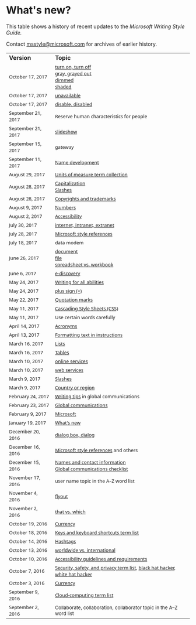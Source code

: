 ﻿# What's new?

This table shows a history of recent updates to the *Microsoft Writing Style Guide.*

Contact <msstyle@microsoft.com> for archives of earlier history.

<table>
<tbody>
<tr class="odd">
<td><b>Version</b></td>
<td><b>Topic</b></td>
</tr>
<tr class="even">
<td><span style="font-family:Segoe UI;font-size:small;">October 17, 2017</span></td>
<td><span style="font-size:small;"><span style="font-family:Segoe UI;font-size:small;"><a href="https://worldready.cloudapp.net/Styleguide/Read?id=2700&amp;topicid=33405">turn on, turn off</a><br />
<a href="https://worldready.cloudapp.net/Styleguide/Read?id=2700&amp;topicid=33848">gray, grayed out<br />
</a><a href="https://worldready.cloudapp.net/Styleguide/Read?id=2700&amp;topicid=33639">dimmed</a><br />
<a href="https://worldready.cloudapp.net/Styleguide/Read?id=2700&amp;topicid=33849">shaded</a></span></span></td>
</tr>
<tr class="odd">
<td><span style="font-family:Segoe UI;font-size:small;">October 17, 2017</span></td>
<td><span style="font-family:Segoe UI;font-size:small;"><a href="https://worldready.cloudapp.net/Styleguide/Read?id=2700&amp;topicid=33644">unavailable</a></span></td>
</tr>
<tr class="even">
<td><span style="font-family:Segoe UI;font-size:small;">October 17, 2017</span></td>
<td><span style="font-family:Segoe UI;font-size:small;"><a href="https://worldready.cloudapp.net/Styleguide/Read?id=2700&amp;topicid=33643">disable, disabled</a></span></td>
</tr>
<tr class="odd">
<td><span style="font-family:&#39;Segoe UI&#39;;font-size:small;">September 21, 2017</span></td>
<td><span style="font-family:&#39;Segoe UI&#39;;font-size:small;">Reserve human characteristics for people</span></td>
</tr>
<tr class="even">
<td><span style="font-family:&#39;Segoe UI&#39;;font-size:small;">September 21, 2017</span></td>
<td><a href="https://worldready.cloudapp.net/Styleguide/Read?id=2700&amp;topicid=28793"><span style="font-family:&#39;Segoe UI&#39;;font-size:small;">slideshow</span></a></td>
</tr>
<tr class="odd">
<td><span style="font-family:&#39;Segoe UI&#39;;font-size:small;">September 15, 2017</span></td>
<td><span style="font-family:&#39;Segoe UI&#39;;font-size:small;">gateway</span></td>
</tr>
<tr class="even">
<td><span style="font-family:&#39;Segoe UI&#39;;font-size:small;">September 11, 2017</span></td>
<td><span style="font-family:&#39;Segoe UI&#39;;font-size:small;"><a href="https://worldready.cloudapp.net/Styleguide/Read?id=2700&amp;topicid=42332"></a><a href="https://worldready.cloudapp.net/Styleguide/Read?id=2700&amp;topicid=42332">Name development</a></span></td>
</tr>
<tr class="odd">
<td><span style="font-family:&#39;Segoe UI&#39;;font-size:small;">August 29, 2017</span></td>
<td><span style="font-family:&#39;Segoe UI&#39;;font-size:small;"><a href="https://worldready.cloudapp.net/Styleguide/Read?id=2700&amp;topicid=28884">Units of measure term collection</a></span></td>
</tr>
<tr class="even">
<td><span style="font-family:&#39;Segoe UI&#39;;font-size:small;">August 28, 2017</span></td>
<td><span style="font-family:&#39;Segoe UI&#39;;font-size:small;"><a href="https://worldready.cloudapp.net/Styleguide/Read?id=2700&amp;topicid=33685">Capitalization</a></span><br />
<span style="font-family:&#39;Segoe UI&#39;;font-size:small;"><a href="https://worldready.cloudapp.net/Styleguide/Read?id=2700&amp;topicid=28760">Slashes</a></span></td>
</tr>
<tr class="odd">
<td><span style="font-family:&#39;Segoe UI&#39;;font-size:small;">August 28, 2017</span></td>
<td><span style="font-family:&#39;Segoe UI&#39;;font-size:small;"><a href="https://worldready.cloudapp.net/Styleguide/Read?id=2700&amp;topicid=26696">Copyrights and trademarks</a></span></td>
</tr>
<tr class="even">
<td><span style="font-family:&#39;Segoe UI&#39;;font-size:small;">August 9, 2017</span></td>
<td><a href="https://worldready.cloudapp.net/Styleguide/Read?id=2700&amp;topicid=33688"><span style="font-family:&#39;Segoe UI&#39;;font-size:small;">Numbers</span></a></td>
</tr>
<tr class="odd">
<td><span style="font-family:&#39;Segoe UI&#39;;font-size:small;">August 2, 2017</span></td>
<td><span style="font-family:&#39;Segoe UI&#39;;font-size:small;"><a href="https://worldready.cloudapp.net/Styleguide/Read?id=2700&amp;topicid=26589">Accessibility</a></span></td>
</tr>
<tr class="even">
<td><span style="font-family:&#39;Segoe UI&#39;;font-size:small;">July 30, 2017</span></td>
<td><a href="https://worldready.cloudapp.net/Styleguide/Read?id=2700&amp;topicid=34947"><span style="font-family:&#39;Segoe UI&#39;;font-size:small;">internet, intranet, extranet</span></a></td>
</tr>
<tr class="odd">
<td><span style="font-family:&#39;Segoe UI&#39;;font-size:small;">July 28, 2017</span></td>
<td><a href="https://worldready.cloudapp.net/Styleguide/Read?id=2700&amp;topicid=29024"><span style="font-family:&#39;Segoe UI&#39;;font-size:small;">Microsoft style references</span></a></td>
</tr>
<tr class="even">
<td><span style="font-family:&#39;Segoe UI&#39;;font-size:small;">July 18, 2017</span></td>
<td><span style="font-size:small;font-family:&#39;Segoe UI&#39;;">data modem</span></td>
</tr>
<tr class="odd">
<td><span style="font-family:&#39;Segoe UI&#39;;font-size:small;">June 26, 2017</span></td>
<td><span style="font-family:&#39;Segoe UI&#39;;font-size:small;"><a href="https://worldready.cloudapp.net/Styleguide/Read?id=2700&amp;topicid=33655">document</a></span><br />
<span style="font-family:&#39;Segoe UI&#39;;font-size:small;"><a href="https://worldready.cloudapp.net/Styleguide/Read?id=2700&amp;topicid=33777">file<br />
<span style="font-family:&#39;Segoe UI&#39;;font-size:small;"></span></a><a href="https://worldready.cloudapp.net/Styleguide/Read?id=2700&amp;topicid=36075">spreadsheet vs. workbook</a></span><br />
</td>
</tr>
<tr class="even">
<td><span style="font-family:&#39;Segoe UI&#39;;font-size:small;">June 6, 2017</span></td>
<td><span style="font-family:&#39;Segoe UI&#39;;font-size:small;"><a href="https://worldready.cloudapp.net/Styleguide/Read?id=2700&amp;topicid=42282">e-discovery</a></span></td>
</tr>
<tr class="odd">
<td><span style="font-family:Segoe UI;font-size:small;">May 24, 2017</span></td>
<td><span style="font-family:Segoe UI;font-size:small;"><a href="https://worldready.cloudapp.net/Styleguide/Read?id=2700&amp;topicid=32189">Writing for all abilities</a></span></td>
</tr>
<tr class="even">
<td><span style="font-family:Segoe UI;font-size:small;">May 24, 2017</span></td>
<td><span style="font-family:Segoe UI;font-size:small;"><a href="https://worldready.cloudapp.net/Styleguide/Read?id=2700&amp;topicid=35249">plus sign (+)</a></span></td>
</tr>
<tr class="odd">
<td><span style="font-family:&#39;Segoe UI&#39;;font-size:small;">May 22, 2017</span></td>
<td><span style="font-family:&#39;Segoe UI&#39;;font-size:small;"><a href="https://worldready.cloudapp.net/Styleguide/Read?id=2700&amp;topicid=28768">Quotation marks</a></span></td>
</tr>
<tr class="even">
<td><span style="font-family:&#39;Segoe UI&#39;;font-size:small;">May 11, 2017</span></td>
<td><a href="https://worldready.cloudapp.net/Styleguide/Read?id=2700&amp;topicid=33514"><span style="font-family:&#39;Segoe UI&#39;;font-size:small;">Cascading Style Sheets (CSS)</span></a></td>
</tr>
<tr class="odd">
<td><span style="font-family:&#39;Segoe UI&#39;;font-size:small;">May 11, 2017</span></td>
<td><span style="font-family:&#39;Segoe UI&#39;;font-size:small;">Use certain words carefully</span></td>
</tr>
<tr class="even">
<td><span style="font-family:&#39;Segoe UI&#39;;font-size:small;">April 14, 2017</span></td>
<td><a href="https://worldready.cloudapp.net/Styleguide/Read?id=2700&amp;topicid=42256"><span style="font-size:small;font-family:&#39;Segoe UI&#39;;">Acronyms</span></a></td>
</tr>
<tr class="odd">
<td><span style="font-size:small;font-family:&#39;Segoe UI&#39;;">April 13, 2017</span></td>
<td><span style="font-size:small;font-family:&#39;Segoe UI&#39;;"><a href="https://worldready.cloudapp.net/Styleguide/Read?id=2700&amp;topicid=29014">Formatting text in instructions</a></span></td>
</tr>
<tr class="even">
<td><span style="font-family:&#39;Segoe UI&#39;;font-size:small;">March 16, 2017</span></td>
<td><a href="https://worldready.cloudapp.net/Styleguide/Read?id=2700&amp;topicid=36412"><span style="font-family:&#39;Segoe UI&#39;;font-size:small;">Lists</span></a></td>
</tr>
<tr class="odd">
<td><span style="font-family:&#39;Segoe UI&#39;;font-size:small;">March 16, 2017</span></td>
<td><span style="font-family:&#39;Segoe UI&#39;;font-size:small;"><a href="https://worldready.cloudapp.net/Styleguide/Read?id=2700&amp;topicid=36413">Tables</a></span></td>
</tr>
<tr class="even">
<td><span style="font-family:&#39;Segoe UI&#39;;font-size:small;">March 10, 2017</span></td>
<td><span style="font-family:&#39;Segoe UI&#39;;font-size:small;"><a href="https://worldready.cloudapp.net/Styleguide/Read?id=2700&amp;topicid=41216">online services</a></span></td>
</tr>
<tr class="odd">
<td><span style="font-family:&#39;Segoe UI&#39;;font-size:small;">March 10, 2017</span></td>
<td><span style="font-family:&#39;Segoe UI&#39;;font-size:small;"><a href="https://worldready.cloudapp.net/Styleguide/Read?id=2700&amp;topicid=41215">web services</a></span></td>
</tr>
<tr class="even">
<td><span style="font-family:&#39;Segoe UI&#39;;font-size:small;">March 9, 2017</span></td>
<td><span style="font-family:&#39;Segoe UI&#39;;font-size:small;"><a href="https://worldready.cloudapp.net/Styleguide/Read?id=2700&amp;topicid=28760">Slashes</a></span></td>
</tr>
<tr class="odd">
<td><span style="font-family:&#39;Segoe UI&#39;;font-size:small;">March 9, 2017</span></td>
<td><span style="font-family:&#39;Segoe UI&#39;;font-size:small;"><a href="https://worldready.cloudapp.net/Styleguide/Read?id=2700&amp;topicid=33582">Country or region</a></span></td>
</tr>
<tr class="even">
<td><span style="font-family:&#39;Segoe UI&#39;;font-size:small;">February 24, 2017</span></td>
<td><a href="https://worldready.cloudapp.net/Styleguide/Read?id=2700&amp;topicid=26907"><span style="font-family:&#39;Segoe UI&#39;;font-size:small;">Writing tips</span></a><span style="font-family:&#39;Segoe UI&#39;;font-size:small;"> in global communications</span></td>
</tr>
<tr class="odd">
<td><span style="font-family:&#39;Segoe UI&#39;;font-size:small;">February 23, 2017</span></td>
<td><span style="font-family:&#39;Segoe UI&#39;;font-size:small;"><a href="https://worldready.cloudapp.net/Styleguide/Read?id=2700&amp;topicid=26906">Global communications</a></span></td>
</tr>
<tr class="even">
<td><span style="font-family:&#39;Segoe UI&#39;;font-size:small;">February 9, 2017</span></td>
<td><a href="https://worldready.cloudapp.net/Styleguide/Read?id=2700&amp;topicid=35456"><span style="font-family:&#39;Segoe UI&#39;;font-size:small;">Microsoft</span></a></td>
</tr>
<tr class="odd">
<td><span style="font-family:Segoe UI;font-size:small;">January 19, 2017</span></td>
<td><span style="font-family:Segoe UI;font-size:small;"><a href="https://worldready.cloudapp.net/Styleguide/Read?id=2700&amp;topicid=29022">What's new</a></span></td>
</tr>
<tr class="even">
<td><span style="font-family:&#39;Segoe UI&#39;;font-size:small;">December 20, 2016</span></td>
<td><a href="https://worldready.cloudapp.net/Styleguide/Read?id=2700&amp;topicid=33636"><span style="font-family:&#39;Segoe UI&#39;;font-size:small;">dialog box, dialog</span></a></td>
</tr>
<tr class="odd">
<td><span style="font-family:&#39;Segoe UI&#39;;font-size:small;">December 16, 2016</span></td>
<td><span style="font-family:&#39;Segoe UI&#39;;font-size:small;"><a href="https://worldready.cloudapp.net/Styleguide/Read?id=2700&amp;topicid=29024">Microsoft style references</a> and others</span></td>
</tr>
<tr class="even">
<td><span style="font-family:&#39;Segoe UI&#39;;font-size:small;">December 15, 2016</span></td>
<td><span style="font-family:&#39;Segoe UI&#39;;font-size:small;"><a href="https://worldready.cloudapp.net/Styleguide/Read?id=2700&amp;topicid=26914">Names and contact information</a></span><br />
<a href="https://worldready.cloudapp.net/Styleguide/Read?id=2700&amp;topicid=29203"><span style="font-family:&#39;Segoe UI&#39;;font-size:small;">Global communications checklist</span></a></td>
</tr>
<tr class="odd">
<td><span style="font-family:&#39;Segoe UI&#39;;font-size:small;">November 17, 2016</span></td>
<td><span style="font-family:&#39;Segoe UI&#39;;font-size:small;">user name topic in the A–Z word list</span></td>
</tr>
<tr class="even">
<td><span style="font-family:&#39;Segoe UI&#39;;font-size:small;">November 4, 2016</span></td>
<td><span style="font-family:&#39;Segoe UI&#39;;font-size:small;"><a href="https://worldready.cloudapp.net/Styleguide/Read?id=2700&amp;topicid=39599">flyout</a></span></td>
</tr>
<tr class="odd">
<td><span style="font-family:&#39;Segoe UI&#39;;font-size:small;">November 2, 2016</span></td>
<td><span style="font-family:&#39;Segoe UI&#39;;font-size:small;"><a href="https://worldready.cloudapp.net/Styleguide/Read?id=2700&amp;topicid=39598">that vs. which</a></span></td>
</tr>
<tr class="even">
<td><span style="font-family:&#39;Segoe UI&#39;;font-size:small;">October 19, 2016</span></td>
<td><a href="https://worldready.cloudapp.net/Styleguide/Read?id=2700&amp;topicid=26912"><span style="font-size:small;font-family:&#39;Segoe UI&#39;;">Currency</span></a></td>
</tr>
<tr class="odd">
<td><span style="font-family:&#39;Segoe UI&#39;;font-size:small;">October 18, 2016</span></td>
<td><span style="font-family:&#39;Segoe UI&#39;;font-size:small;"><a href="https://worldready.cloudapp.net/Styleguide/Read?id=2700&amp;topicid=27401">Keys and keyboard shortcuts term list</a></span></td>
</tr>
<tr class="even">
<td><span style="font-family:&#39;Segoe UI&#39;;font-size:small;">October 14, 2016</span></td>
<td><span style="font-family:&#39;Segoe UI&#39;;font-size:small;"><a href="https://worldready.cloudapp.net/Styleguide/Read?id=2700&amp;topicid=39581">Hashtags</a></span></td>
</tr>
<tr class="odd">
<td><span style="font-family:&#39;Segoe UI&#39;;font-size:small;">October 13, 2016</span></td>
<td><span style="font-family:&#39;Segoe UI&#39;;font-size:small;"><a href="https://worldready.cloudapp.net/Styleguide/Read?id=2700&amp;topicid=39585">worldwide vs. international</a></span></td>
</tr>
<tr class="even">
<td><span style="font-family:&#39;Segoe UI&#39;;font-size:small;">October 10, 2016</span></td>
<td><span style="font-family:&#39;Segoe UI&#39;;font-size:small;"><a href="https://worldready.cloudapp.net/Styleguide/Read?id=2700&amp;topicid=26589">Accessibility guidelines and requirements</a></span></td>
</tr>
<tr class="odd">
<td><span style="font-family:&#39;Segoe UI&#39;;font-size:small;">October 7, 2016</span></td>
<td><span style="font-family:&#39;Segoe UI&#39;;font-size:small;"><a href="https://worldready.cloudapp.net/Styleguide/Read?id=2700&amp;topicid=26894">Security, safety, and privacy term list</a>, <a href="https://worldready.cloudapp.net/Styleguide/Read?id=2700&amp;topicid=39192">black hat hacker</a>, <a href="https://worldready.cloudapp.net/Styleguide/Read?id=2700&amp;topicid=39193">white hat hacker</a></span></td>
</tr>
<tr class="even">
<td><span style="font-family:&#39;Segoe UI&#39;;font-size:small;">October 3, 2016</span></td>
<td><a href="https://worldready.cloudapp.net/Styleguide/Read?id=2700&amp;topicid=26912"><span style="font-family:&#39;Segoe UI&#39;;font-size:small;">Currency</span></a></td>
</tr>
<tr class="odd">
<td><span style="font-family:&#39;Segoe UI&#39;;font-size:small;">September 9, 2016</span></td>
<td><span style="font-family:&#39;Segoe UI&#39;;font-size:small;"><a href="https://worldready.cloudapp.net/Styleguide/Read?id=2700&amp;topicid=28841">Cloud-computing term list</a></span></td>
</tr>
<tr class="even">
<td><span style="font-family:&#39;Segoe UI&#39;;font-size:small;">September 2, 2016</span></td>
<td><span style="font-size:small;">Collaborate, collaboration, collaborator topic in the A–Z word list</span></td>
</tr>
</tbody>
</table>
